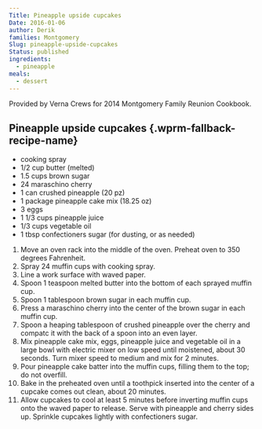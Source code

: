 ```yaml
---
Title: Pineapple upside cupcakes
Date: 2016-01-06
author: Derik
families: Montgomery
Slug: pineapple-upside-cupcakes
Status: published
ingredients:
  - pineapple
meals:
  - dessert
---
```


Provided by Verna Crews for 2014 Montgomery Family Reunion Cookbook. <!--WPRM Recipe 140-->

<div class="wprm-fallback-recipe">

Pineapple upside cupcakes {.wprm-fallback-recipe-name}
-------------------------

<div class="wprm-fallback-recipe-ingredients">

-   cooking spray
-   1/2 cup butter (melted)
-   1.5 cups brown sugar
-   24 maraschino cherry
-   1 can crushed pineapple (20 pz)
-   1 package pineapple cake mix (18.25 oz)
-   3 eggs
-   1 1/3 cups pineapple juice
-   1/3 cups vegetable oil
-   1 tbsp confectioners sugar (for dusting, or as needed)

</div>

<div class="wprm-fallback-recipe-instructions">

1.  Move an oven rack into the middle of the oven. Preheat oven to 350 degrees Fahrenheit.
2.  Spray 24 muffin cups with cooking spray.
3.  Line a work surface with waved paper.
4.  Spoon 1 teaspoon melted butter into the bottom of each sprayed muffin cup.
5.  Spoon 1 tablespoon brown sugar in each muffin cup.
6.  Press a maraschino cherry into the center of the brown sugar in each muffin cup.
7.  Spoon a heaping tablespoon of crushed pineapple over the cherry and compatc it with the back of a spoon into an even layer.
8.  Mix pineapple cake mix, eggs, pineapple juice and vegetable oil in a large bowl with electric mixer on low speed until moistened, about 30 seconds. Turn mixer speed to medium and mix for 2 minutes.
9.  Pour pineapple cake batter into the muffin cups, filling them to the top; do not overfill.
10. Bake in the preheated oven until a toothpick inserted into the center of a cupcake comes out clean, about 20 minutes.
11. Allow cupcakes to cool at least 5 minutes before inverting muffin cups onto the waved paper to release. Serve with pineapple and cherry sides up. Sprinkle cupcakes lightly with confectioners sugar.

</div>

<div class="wprm-fallback-recipe-notes">

</div>

</div>

<!--End WPRM Recipe-->
